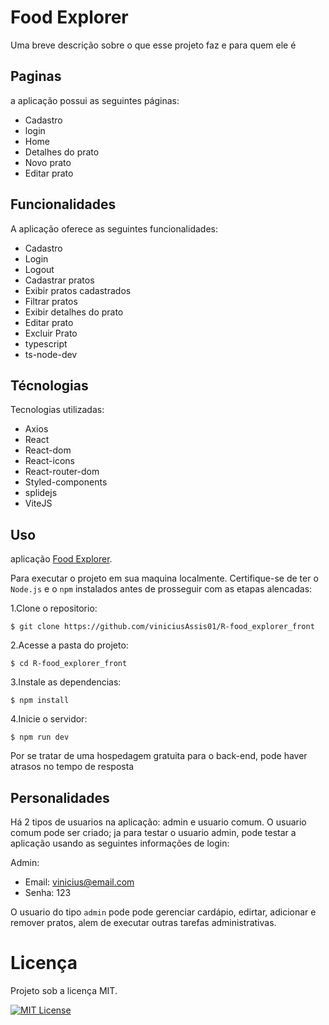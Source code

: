 # Food Explorer

Uma breve descrição sobre o que esse projeto faz e para quem ele é

## Paginas

a aplicação possui as seguintes páginas:

- Cadastro
- login
- Home
- Detalhes do prato
- Novo prato
- Editar prato

## Funcionalidades

A aplicação oferece as seguintes funcionalidades:

- Cadastro
- Login
- Logout
- Cadastrar pratos
- Exibir pratos cadastrados
- Filtrar pratos
- Exibir detalhes do prato
- Editar prato
- Excluir Prato
- typescript
- ts-node-dev

## Técnologias

Tecnologias utilizadas:

- Axios
- React
- React-dom
- React-icons
- React-router-dom
- Styled-components
- splidejs
- ViteJS

## Uso

aplicação
[Food Explorer]().

Para executar o projeto em sua maquina localmente. Certifique-se de ter o `Node.js` e o `npm` instalados antes de prosseguir com as etapas alencadas:

1.Clone o repositorio:

```
$ git clone https://github.com/viniciusAssis01/R-food_explorer_front
```

2.Acesse a pasta do projeto:

```
$ cd R-food_explorer_front
```

3.Instale as dependencias:

```
$ npm install
```

4.Inicie o servidor:

```
$ npm run dev
```

Por se tratar de uma hospedagem gratuita para o back-end, pode haver atrasos no tempo de resposta

## Personalidades

Há 2 tipos de usuarios na aplicação: admin e usuario comum. O usuario comum pode ser criado; ja para testar o usuario admin, pode testar a aplicação usando as seguintes informações de login:

Admin:

- Email: vinicius@email.com
- Senha: 123

O usuario do tipo `admin` pode pode gerenciar cardápio, edirtar, adicionar e remover pratos, alem de executar outras tarefas administrativas.

# Licença

Projeto sob a licença MIT.

[![MIT License](https://img.shields.io/badge/License-MIT-green.svg)](https://choosealicense.com/licenses/mit/)
